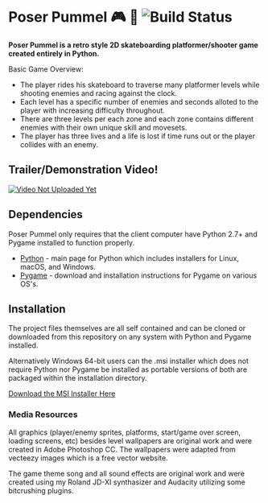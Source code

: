 # Poser Pummel :video_game: :snake: ![Build Status](https://travis-ci.org/joemccann/dillinger.svg?branch=master)


**Poser Pummel is a retro style 2D skateboarding platformer/shooter game created entirely in Python.**

Basic Game Overview:
  - The player rides his skateboard to traverse many platformer levels while shooting enemies and racing against the clock.
  - Each level has a specific number of enemies and seconds alloted to the player with increasing difficulty throughout.
  - There are three levels per each zone and each zone contains different enemies with their own unique skill and movesets.
  - The player has three lives and a life is lost if time runs out or the player collides with an enemy. 

## Trailer/Demonstration Video!
[![Video Not Uploaded Yet](https://img.youtube.com/vi/7xQQgkH1NyI/mqdefault.jpg)](https://www.youtube.com/watch?v=7xQQgkH1NyI)

## Dependencies
Poser Pummel only requires that the client computer have Python 2.7+ and Pygame installed to function properly.

* [Python](https://www.python.org/) - main page for Python which includes installers for Linux, macOS, and Windows.
* [Pygame](https://www.pygame.org/wiki/GettingStarted) - download and installation instructions for Pygame on various OS's.

## Installation 
The project files themselves are all self contained and can be cloned or downloaded from this repository on any system with Python and Pygame installed.

Alternatively Windows 64-bit users can the .msi installer which does not require Python nor Pygame be installed as portable versions of both are packaged within the installation directory. 

[Download the MSI Installer Here](http://www.mediafire.com/file/45yoge5d4wjtkuf/PoserPummel-1.0-amd64.msi/file)

### Media Resources
All graphics (player/enemy sprites, platforms, start/game over screen, loading screens, etc) besides level wallpapers are original work and were created in Adobe Photoshop CC. The wallpapers were adapted from vecteezy images which is a free vector website.

The game theme song and all sound effects are original work and were created using my Roland JD-XI synthasizer and Audacity utilizing some bitcrushing plugins. 
